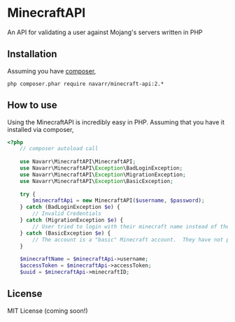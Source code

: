 MinecraftAPI
============

An API for validating a user against Mojang's servers written in PHP

## Installation

Assuming you have [composer](http://www.getcomposer.org/),

`php composer.phar require navarr/minecraft-api:2.*`

## How to use

Using the MinecraftAPI is incredibly easy in PHP.  Assuming that you have it installed via composer,

```php
<?php
    // composer autoload call
    
    use Navarr\MinecraftAPI\MinecraftAPI;
    use Navarr\MinecraftAPI\Exception\BadLoginException;
    use Navarr\MinecraftAPI\Exception\MigrationException;
    use Navarr\MinecraftAPI\Exception\BasicException;
    
    try {
        $minecraftApi = new MinecraftAPI($username, $password);
    } catch (BadLoginException $e) {
        // Invalid Credentials
    } catch (MigrationException $e) {
        // User tried to login with their minecraft name instead of their mojang account handle (and have migrated)
    } catch (BasicException $e) {
        // The account is a "basic" Minecraft account.  They have not purchased Minecraft.
    }
    
    $minecraftName = $minecraftApi->username;
    $accessToken = $minecraftApi->accessToken;
    $uuid = $minecraftApi->minecraftID;
```

## License

MIT License (coming soon!)
